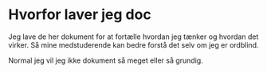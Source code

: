 # Hvorfor laver jeg doc

Jeg lave de her dokument for at fortælle hvordan jeg tænker og hvordan det virker. Så mine medstuderende kan bedre forstå det selv om jeg er ordblind.

Normal jeg vil jeg ikke dokument så meget eller så grundig.